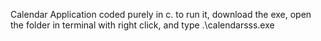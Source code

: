 Calendar Application coded purely in c. to run it, download the exe, open the folder in terminal with right click, and type .\calendarsss.exe
